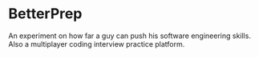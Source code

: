 # BetterPrep

An experiment on how far a guy can push his software engineering skills. Also a multiplayer coding interview practice platform.
